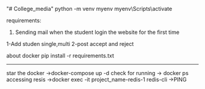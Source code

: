 "# College_media" 
python -m venv myenv
myenv\Scripts\activate

requirements:
1) Sending mail when the student login the website for the first time

1-Add studen single,multi
2-post accept and reject


about docker
pip install -r requirements.txt
__________________________
star the docker
->docker-compose up -d
check for running 
-> docker ps 
accessing resis
->docker exec -it project_name-redis-1 redis-cli
->PING


